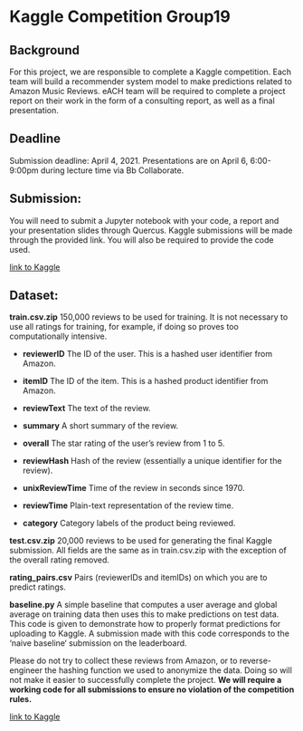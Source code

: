 # Kaggle Competition Group19
## Background
For this project, we are responsible to complete a Kaggle competition. Each team will build a recommender system model to make predictions related to Amazon Music Reviews. eACH team will be required to complete a project report on their work in the form of a consulting report, as well as a final presentation.

## Deadline
Submission deadline: April 4, 2021. Presentations are on April 6, 6:00-9:00pm during lecture time via Bb Collaborate.

## Submission:
You will need to submit a Jupyter notebook with your code, a report and your presentation slides through Quercus. Kaggle submissions will be made through the provided link. You will also be required to provide the code used.

[link to Kaggle](https://www.kaggle.com/c/mie1624winter2021/)

## Dataset:
**train.csv.zip** 150,000 reviews to be used for training. It is not necessary to use all ratings for training, for example, if doing so proves too computationally intensive.

   - **reviewerID** The ID of the user. This is a hashed user identifier from Amazon.
   
   - **itemID** The ID of the item. This is a hashed product identifier from Amazon.
   
   - **reviewText** The text of the review.
   
   - **summary** A short summary of the review.
   
   - **overall** The star rating of the user’s review from 1 to 5.
   
   - **reviewHash** Hash of the review (essentially a unique identifier for the review).
   
   - **unixReviewTime** Time of the review in seconds since 1970.
   
   - **reviewTime** Plain-text representation of the review time.
   
   - **category** Category labels of the product being reviewed.
   
**test.csv.zip** 20,000 reviews to be used for generating the final Kaggle submission. All fields are the same as in train.csv.zip with the exception of the overall rating removed.

**rating_pairs.csv** Pairs (reviewerIDs and itemIDs) on which you are to predict ratings.

**baseline.py** A simple baseline that computes a user average and global average on training data then uses this to make predictions on test data. This code is given to demonstrate how to properly format predictions for uploading to Kaggle. A submission made with this code corresponds to the ‘naive baseline‘ submission on the leaderboard.

Please do not try to collect these reviews from Amazon, or to reverse-engineer the hashing function we used to anonymize the data. Doing so will not make it easier to successfully complete the project. **We will require a working code for all submissions to ensure no violation of the competition rules.**

[link to Kaggle](https://www.kaggle.com/c/mie1624winter2021/)
